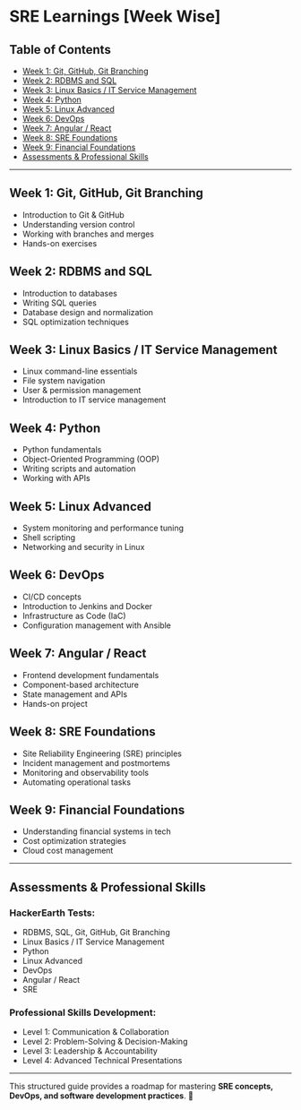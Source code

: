 # SRE Learnings [Week Wise] 

## Table of Contents  
- [Week 1: Git, GitHub, Git Branching](#week-1-git-github-git-branching)  
- [Week 2: RDBMS and SQL](#week-2-rdbms-and-sql)  
- [Week 3: Linux Basics / IT Service Management](#week-3-linux-basics--it-service-management)  
- [Week 4: Python](#week-4-python)  
- [Week 5: Linux Advanced](#week-5-linux-advanced)  
- [Week 6: DevOps](#week-6-devops)  
- [Week 7: Angular / React](#week-7-angular--react)  
- [Week 8: SRE Foundations](#week-8-sre-foundations)  
- [Week 9: Financial Foundations](#week-9-financial-foundations)  
- [Assessments & Professional Skills](#assessments--professional-skills)  

---

## Week 1: Git, GitHub, Git Branching  
- Introduction to Git & GitHub  
- Understanding version control  
- Working with branches and merges  
- Hands-on exercises  

## Week 2: RDBMS and SQL  
- Introduction to databases  
- Writing SQL queries  
- Database design and normalization  
- SQL optimization techniques  

## Week 3: Linux Basics / IT Service Management  
- Linux command-line essentials  
- File system navigation  
- User & permission management  
- Introduction to IT service management  

## Week 4: Python  
- Python fundamentals  
- Object-Oriented Programming (OOP)  
- Writing scripts and automation  
- Working with APIs  

## Week 5: Linux Advanced  
- System monitoring and performance tuning  
- Shell scripting  
- Networking and security in Linux  

## Week 6: DevOps  
- CI/CD concepts  
- Introduction to Jenkins and Docker  
- Infrastructure as Code (IaC)  
- Configuration management with Ansible  

## Week 7: Angular / React  
- Frontend development fundamentals  
- Component-based architecture  
- State management and APIs  
- Hands-on project  

## Week 8: SRE Foundations  
- Site Reliability Engineering (SRE) principles  
- Incident management and postmortems  
- Monitoring and observability tools  
- Automating operational tasks  

## Week 9: Financial Foundations  
- Understanding financial systems in tech  
- Cost optimization strategies  
- Cloud cost management  

---

## Assessments & Professional Skills  
### **HackerEarth Tests:**  
- RDBMS, SQL, Git, GitHub, Git Branching  
- Linux Basics / IT Service Management  
- Python  
- Linux Advanced  
- DevOps  
- Angular / React  
- SRE  

### **Professional Skills Development:**  
- Level 1: Communication & Collaboration  
- Level 2: Problem-Solving & Decision-Making  
- Level 3: Leadership & Accountability  
- Level 4: Advanced Technical Presentations  

---

This structured guide provides a roadmap for mastering **SRE concepts, DevOps, and software development practices**. 🚀  
